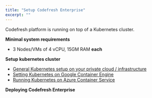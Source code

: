 ```yaml
---
title: "Setup Codefresh Enterprise"
excerpt: ""
---
```

Codefresh platform is running on top of a Kubernetes cluster.

**Minimal system requirements**
- 3 Nodes/VMs of 4 vCPU, 15GM RAM **each**

**Setup kubernetes cluster**
- [General Kubernetes setup on your private cloud / infrastructure ](https://kubernetes.io/docs/getting-started-guides/kubeadm/)
- [Setting Kubernetes on  Google Container Engine](https://cloud.google.com/container-engine/docs/quickstart)
- [Running Kubernetes on Azure Container Service](https://docs.microsoft.com/en-us/azure/container-service/container-service-kubernetes-walkthrought)

**Deploying Codefresh Enterprise**
